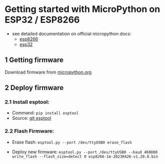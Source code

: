 # Getting started with MicroPython on ESP32 / ESP8266

* see detailed documentation on official micropython docs:
	* [esp8266](https://docs.micropython.org/en/latest/esp8266/tutorial/intro.html)
	* [esp32](https://docs.micropython.org/en/latest/esp32/tutorial/intro.html#esp32-intro)

## 1 Getting firmware
Download firmware from [micropython.org](https://micropython.org/download/)

## 2 Deploy firmware

### 2.1 Install esptool: 
* Command: `pip install esptool`
* Source: [git esptool](https://github.com/espressif/esptool/)
	
### 2.2 Flash Firmware:
* Erase flash:
`esptool.py --port /dev/ttyUSB0 erase_flash`

* Deploy new firmware:
`esptool.py --port /dev/ttyUSB0 --baud 460800 write_flash --flash_size=detect 0 esp8266-1m-20230426-v1.20.0.bin`
